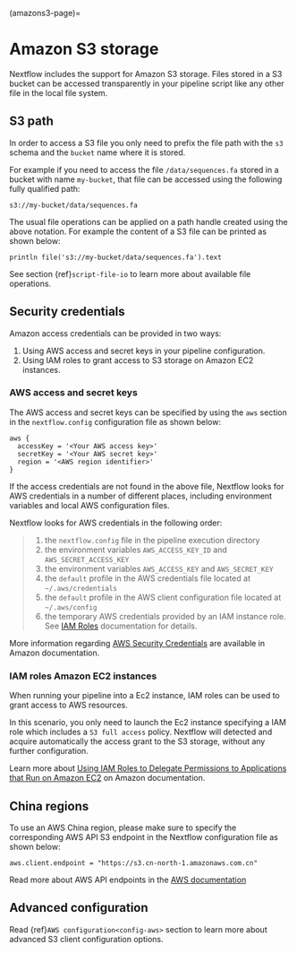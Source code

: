 (amazons3-page)=

# Amazon S3 storage

Nextflow includes the support for Amazon S3 storage. Files stored in a S3 bucket can be accessed
transparently in your pipeline script like any other file in the local file system.

## S3 path

In order to access a S3 file you only need to prefix the file path with the `s3` schema and the `bucket` name
where it is stored.

For example if you need to access the file `/data/sequences.fa` stored in a bucket with name `my-bucket`,
that file can be accessed using the following fully qualified path:

```
s3://my-bucket/data/sequences.fa
```

The usual file operations can be applied on a path handle created using the above notation. For example the content
of a S3 file can be printed as shown below:

```
println file('s3://my-bucket/data/sequences.fa').text
```

See section {ref}`script-file-io` to learn more about available file operations.

## Security credentials

Amazon access credentials can be provided in two ways:

1. Using AWS access and secret keys in your pipeline configuration.
2. Using IAM roles to grant access to S3 storage on Amazon EC2 instances.

### AWS access and secret keys

The AWS access and secret keys can be specified by using the `aws` section in the `nextflow.config` configuration
file as shown below:

```
aws {
  accessKey = '<Your AWS access key>'
  secretKey = '<Your AWS secret key>'
  region = '<AWS region identifier>'
}
```

If the access credentials are not found in the above file, Nextflow looks for AWS credentials in a number of different
places, including environment variables and local AWS configuration files.

Nextflow looks for AWS credentials in the following order:

> 1. the `nextflow.config` file in the pipeline execution directory
> 2. the environment variables `AWS_ACCESS_KEY_ID` and `AWS_SECRET_ACCESS_KEY`
> 3. the environment variables `AWS_ACCESS_KEY` and `AWS_SECRET_KEY`
> 4. the `default` profile in the AWS credentials file located at `~/.aws/credentials`
> 5. the `default` profile in the AWS client configuration file located at `~/.aws/config`
> 6. the temporary AWS credentials provided by an IAM instance role. See [IAM Roles](http://docs.aws.amazon.com/AWSEC2/latest/UserGuide/iam-roles-for-amazon-ec2.html) documentation for details.

More information regarding [AWS Security Credentials](http://docs.aws.amazon.com/general/latest/gr/aws-security-credentials.html)
are available in Amazon documentation.

### IAM roles Amazon EC2 instances

When running your pipeline into a Ec2 instance, IAM roles can be used to grant access to AWS resources.

In this scenario, you only need to launch the Ec2 instance specifying a IAM role which includes a
`S3 full access` policy. Nextflow will detected and acquire automatically the access grant to the S3 storage,
without any further configuration.

Learn more about [Using IAM Roles to Delegate Permissions to Applications that Run on Amazon EC2](http://docs.aws.amazon.com/IAM/latest/UserGuide/roles-usingrole-ec2instance.html) on Amazon
documentation.

## China regions

To use an AWS China region, please make sure to specify the corresponding AWS API S3 endpoint in the Nextflow configuration
file as shown below:

```
aws.client.endpoint = "https://s3.cn-north-1.amazonaws.com.cn"
```

Read more about AWS API endpoints in the [AWS documentation](https://docs.aws.amazon.com/general/latest/gr/s3.html)

## Advanced configuration

Read {ref}`AWS configuration<config-aws>` section to learn more about advanced S3 client configuration options.
